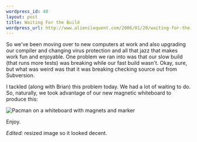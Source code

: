 ```yaml
--- 
wordpress_id: 40
layout: post
title: Waiting For the Build
wordpress_url: http://www.alieniloquent.com/2006/01/20/waiting-for-the-build/
---
```

So we've been moving over to new computers at work and also upgrading our compiler and changing virus protection and all that jazz that makes work fun and enjoyable.  One problem we ran into was that our slow build (that runs more tests) was breaking while our fast build wasn't.  Okay, sure, but what was weird was that it was breaking checking source out from Subversion.

I tackled (along with Brian) this problem today.  We had a lot of waiting to do.  So, naturally, we took advantage of our new magnetic whiteboard to produce this:

<img alt="Pacman on a whiteboard with magnets and marker" src="http://blog.alieniloquent.com/images/pacman.jpg" />

Enjoy.

<em>Edited:</em> resized image so it looked decent.
